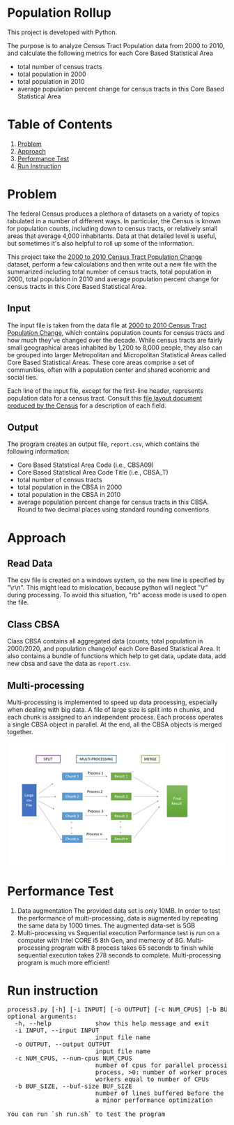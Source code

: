 # Population Rollup
This project is developed with Python.

The purpose is to analyze Census Tract Population data from 2000 to 2010, and calculate the following metrics for each Core Based Statistical Area
* total number of census tracts
* total population in 2000
* total population in 2010 
* average population percent change for census tracts in this Core Based Statistical Area

# Table of Contents
1. [Problem](README.md#problem)
2. [Approach](README.md#Approach)
3. [Performance Test](README.md#Performance-Test)
4. [Run Instruction](README.md#Run-Instruction)

# Problem
The federal Census produces a plethora of datasets on a variety of topics tabulated in a number of different ways. In particular, the Census is known for population counts, including down to census tracts, or relatively small areas that average 4,000 inhabitants. Data at that detailed level is useful, but sometimes it's also helpful to roll up some of the information.

This project take the [2000 to 2010 Census Tract Population Change](https://www.census.gov/data/tables/time-series/dec/metro-micro/tract-change-00-10.html) dataset, perform a few calculations and then write out a new file with the summarized including total number of census tracts, total population in 2000, total population in 2010 and average population percent change for census tracts in this Core Based Statistical Area.


## Input
The input file is taken from the data file at [2000 to 2010 Census Tract Population Change](https://www.census.gov/data/tables/time-series/dec/metro-micro/tract-change-00-10.html), which contains population counts for census tracts and how much they've changed over the decade. While census tracts are fairly small geographical areas inhabited by 1,200 to 8,000 people, they also can be grouped into larger Metropolitan and Micropolitan Statistical Areas called Core Based Statistical Areas. These core areas comprise a set of communities, often with a population center and shared economic and social ties. 

Each line of the input file, except for the first-line header, represents population data for a census tract. Consult this [file layout document produced by the Census](https://www2.census.gov/programs-surveys/metro-micro/technical-documentation/file-layout/tract-change-00-10/censustract-00-10-layout.doc) for a description of each field.

## Output
The program creates an output file, `report.csv`, which contains the following information:
* Core Based Statstical Area Code (i.e., CBSA09)
* Core Based Statistical Area Code Title (i.e., CBSA_T)
* total number of census tracts
* total population in the CBSA in 2000
* total population in the CBSA in 2010
* average population percent change for census tracts in this CBSA. Round to two decimal places using standard rounding conventions

# Approach
## Read Data
The csv file is created on a windows system, so the new line is specified by "\r\n". This might lead to mislocation, because python will neglect "\r" during processing. To avoid this situation, "rb" access mode is used to open the file.

## Class CBSA 
Class CBSA contains all aggregated data (counts, total population in 2000/2020, and population change)of each Core Based Statistical Area. It also contains a bundle of functions which help to get data, update data, add new cbsa and save the data as `report.csv`.

## Multi-processing
Multi-processing is implemented to speed up data processing, especially when dealing with big data. A file of large size is split into n chunks, and each chunk is assigned to an independent process. Each process operates a single CBSA object in parallel. At the end, all the CBSA objects is merged together.

![Screenshot](https://github.com/markice25/population-rollup/blob/main/doc/Slide1.jpg)


# Performance Test
1.  Data augmentation
The provided data set is only 10MB. In order to test the performance of multi-processing, data is augmented by repeating the same data by 1000 times. The augmented data-set is 5GB
2.  Multi-processing vs Sequential execution
Performance test is run on a computer with Intel CORE i5 8th Gen, and memeroy of 8G. Multi-processing program with 8 process takes 65 seconds to finish while sequential execution takes 278 seconds to complete. Multi-processing program is much more efficient!

# Run instruction
<pre>
process3.py [-h] [-i INPUT] [-o OUTPUT] [-c NUM_CPUS] [-b BUF_SIZE]
optional arguments:
  -h, --help            show this help message and exit
  -i INPUT, --input INPUT
                        input file name
  -o OUTPUT, --output OUTPUT
                        input file name
  -c NUM_CPUS, --num-cpus NUM_CPUS
                        number of cpus for parallel processing, 0: single
                        process, >0: number of worker processes, <0: number of
                        workers equal to number of CPUs
  -b BUF_SIZE, --buf-size BUF_SIZE
                        number of lines buffered before the CSV parsing, just
                        a minor performance optimization

You can run `sh run.sh` to test the program
<pre>

